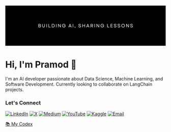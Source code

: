 ![Header Image](https://github.com/goyalpramod/goyalpramod/blob/main/assets/Banner.png)

# Hi, I'm Pramod 👋

I'm an AI developer passionate about Data Science, Machine Learning, and Software Development. Currently looking to collaborate on LangChain projects.

### Let's Connect

[![LinkedIn](https://img.shields.io/badge/LinkedIn-black?style=flat&logo=linkedin)](https://www.linkedin.com/in/goyalpramod/)
[![X](https://img.shields.io/badge/X-black?style=flat&logo=x)](https://twitter.com/goyal__pramod)
[![Medium](https://img.shields.io/badge/Medium-black?style=flat&logo=medium)](https://medium.com/@goyalpramod)
[![YouTube](https://img.shields.io/badge/YouTube-black?style=flat&logo=youtube)](https://youtube.com/@goyal_pramod)
[![Kaggle](https://img.shields.io/badge/Kaggle-black?style=flat&logo=kaggle)](https://www.kaggle.com/pramodgoyal)
[![Email](https://img.shields.io/badge/Email-black?style=flat&logo=gmail)](mailto:goyalpramod1729@gmail.com)

[📚 My Codex](https://goyalpramod.github.io/)